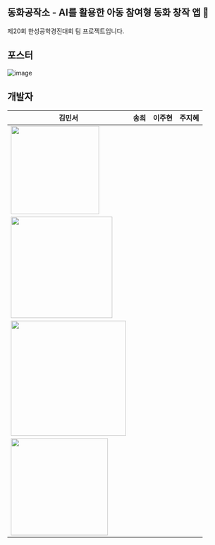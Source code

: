 ## 동화공작소 - AI를 활용한 아동 참여형 동화 창작 앱 🌈
제20회 한성공학경진대회 팀 프로젝트입니다.

## 포스터
![image](https://github.com/user-attachments/assets/c63032d4-eabf-4de8-ae3b-8f901d7fa120)

## 개발자

| 김민서 | 송희 | 이주현 | 주지혜 |
| ------------ | ------------- | ------------- | ------------- |
| <img src="https://github.com/user-attachments/assets/8c7339a3-7584-4b1e-bc21-2057ce3dce6f" width="200" />|
<img src="https://github.com/user-attachments/assets/e444b6bb-e99a-4b23-b7c0-970ec46ac3b0" width="230" />|
<img src="https://github.com/user-attachments/assets/c67c309c-d070-48d0-b814-d45cd01ab4a5" width="261" />|
<img src="https://github.com/user-attachments/assets/4cce6e92-d85f-4e77-9ad0-c6afc1318fbe" width="220" />|
